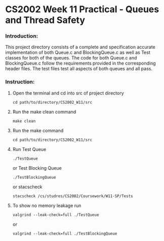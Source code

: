 # CS2002 Week 11 Practical - Queues and Thread Safety #
### Introduction: ###
This project directory consists of a complete and specification accurate implementation of both Queue.c and BlockingQueue.c as well as Test classes for both of the queues. The code for both Queue.c and BlockingQueue.c follow the requirements provided in the corresponding header files. The test files test all aspects of both queues and all pass.

### Instruction: ###
1. Open the terminal and cd into src of project directory
    ```console
    cd path/to/directory/CS2002_W11/src
    ```
2. Run the make clean command
    ```console
    make clean
    ```
3. Run the make command
    ```console
    cd path/to/directory/CS2002_W11/src
    ```
4. Run Test Queue
    ```console
    ./TestQueue
    ```
    or Test Blocking Queue
    ```console
    ./TestBlockingQueue
    ```
    or stacscheck
    ```console
    stacscheck /cs/studres/CS2002/Coursework/W11-SP/Tests
    ```
5. To show no memory leakage run
    ```console
    valgrind --leak-check=full ./TestQueue
    ```
   or
    ```console
    valgrind --leak-check=full ./TestBlockingQueue
    ```